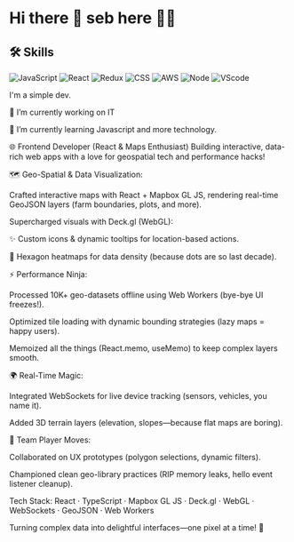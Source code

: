 # Hi there 👋 seb here 🐱‍👤
## 🛠️ Skills
![JavaScript](https://img.shields.io/badge/javascript-%23323330.svg?style=flat-square&logo=javascript&logoColor=%23F7DF1E)
![React](https://img.shields.io/badge/react-%2320232a.svg?style=flat-square&logo=react&logoColor=%2361DAFB)
![Redux](https://img.shields.io/badge/redux-%23593d88.svg?style=flat-square&logo=redux&logoColor=white)
![CSS](https://img.shields.io/badge/css3-%231572B6.svg?style=flat-square&logo=css3&logoColor=white)
![AWS](https://img.shields.io/badge/AWS-%23FF9900.svg?style=flat-square&logo=amazon-aws&logoColor=white)
![Node](https://img.shields.io/badge/node.js-%2343853D.svg?style=flat-square&logo=node.js&logoColor=white)
![VScode](https://img.shields.io/badge/VisualStudioCode-0078d7.svg?style=flat-square&logo=visual-studio-code&logoColor=white)
<!--
**sebastian031093/sebastian031093** is a ✨ _special_ ✨ repository because its `README.md` (this file) appears on your GitHub profile.
Here are some ideas to get you started:
-->

I'm a simple dev.

🔭 I’m currently working on IT

🌱 I’m currently learning Javascript and more technology.

🌐 Frontend Developer (React & Maps Enthusiast)
Building interactive, data-rich web apps with a love for geospatial tech and performance hacks!

🗺 Geo-Spatial & Data Visualization:

Crafted interactive maps with React + Mapbox GL JS, rendering real-time GeoJSON layers (farm boundaries, plots, and more).

Supercharged visuals with Deck.gl (WebGL):

✨ Custom icons & dynamic tooltips for location-based actions.

🌱 Hexagon heatmaps for data density (because dots are so last decade).

⚡ Performance Ninja:

Processed 10K+ geo-datasets offline using Web Workers (bye-bye UI freezes!).

Optimized tile loading with dynamic bounding strategies (lazy maps = happy users).

Memoized all the things (React.memo, useMemo) to keep complex layers smooth.

🌍 Real-Time Magic:

Integrated WebSockets for live device tracking (sensors, vehicles, you name it).

Added 3D terrain layers (elevation, slopes—because flat maps are boring).

🤝 Team Player Moves:

Collaborated on UX prototypes (polygon selections, dynamic filters).

Championed clean geo-library practices (RIP memory leaks, hello event listener cleanup).

Tech Stack:
React · TypeScript · Mapbox GL JS · Deck.gl · WebGL · WebSockets · GeoJSON · Web Workers

Turning complex data into delightful interfaces—one pixel at a time! 🚀
